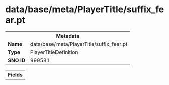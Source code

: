 <h1>data/base/meta/PlayerTitle/suffix_fear.pt</h1><table><tr><th colspan="100%">Metadata</th></tr><tr><td><b>Name</b></td><td>data/base/meta/PlayerTitle/suffix_fear.pt</td></tr><tr><td><b>Type</b></td><td>PlayerTitleDefinition</td></tr><tr><td><b>SNO ID</b></td><td>999581</td></tr></table>

<table><tr><th colspan="100%">Fields</th></tr></table>

